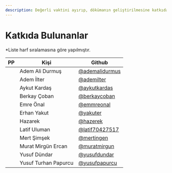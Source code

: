 ```yaml
---
description: Değerli vaktini ayırıp, dökümanın geliştirilmesine katkıda bulunan kişiler
---
```


# Katkıda Bulunanlar

\*Liste harf sıralamasına göre yapılmıştır.

| PP                                                                                                                | Kişi                 | Github                                              |
| ----------------------------------------------------------------------------------------------------------------- | -------------------- | --------------------------------------------------- |
| <img src="https://avatars.githubusercontent.com/u/22513266?s=64&#x26;v=4" alt="" data-size="line">                | Adem Ali Durmuş      | [@ademalidurmus](https://github.com/ademalidurmus)  |
| <img src="https://avatars.githubusercontent.com/u/187922?v=4" alt="" data-size="line">                            | Adem İlter           | [@ademilter](https://github.com/ademilter)          |
| <img src="https://avatars.githubusercontent.com/u/7966133?v=4" alt="" data-size="line">                           | Aykut Kardaş         | [@aykutkardas](https://github.com/aykutkardas)      |
| <img src="https://avatars.githubusercontent.com/u/33267776?v=4" alt="" data-size="line">                          | Berkay Çoban         | [@berkaycoban](https://github.com/berkaycoban)      |
| <img src="https://avatars.githubusercontent.com/u/81802983?v=4" alt="" data-size="line">                          | Emre Önal            | [@emmreonal](https://github.com/emmreonal)          |
| <img src="https://avatars.githubusercontent.com/u/3696314?v=4" alt="" data-size="line">                           | Erhan Yakut          | [@yakuter](https://github.com/yakuter)              |
| <img src="https://avatars.githubusercontent.com/u/36481442?v=4" alt="" data-size="line">                          | Hazarek              | [@hazerek](https://github.com/hazarek)              |
| <img src="https://pbs.twimg.com/profile_images/1170086624052633601/UVawsF1t_400x400.jpg" alt="" data-size="line"> | Latif Uluman         | [@latif70427517](https://twitter.com/latif70427517) |
| <img src="https://avatars.githubusercontent.com/u/15813184?v=4" alt="" data-size="line">                          | Mert Şimşek          | [@mertingen](https://github.com/mertingen)          |
| <img src="https://avatars.githubusercontent.com/u/45563173?v=4" alt="" data-size="line">                          | Murat Mirgün Ercan   | [@muratmirgun](https://github.com/muratmirgun)      |
| <img src="https://avatars.githubusercontent.com/u/24360817?v=4" alt="" data-size="line">                          | Yusuf Dündar         | [@yusufdundar](https://github.com/yusufdundar)      |
| <img src="https://avatars.githubusercontent.com/u/41443083?v=4" alt="" data-size="line">                          | Yusuf Turhan Papurcu | [@yusufpapurcu](https://github.com/yusufpapurcu)    |
